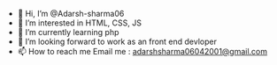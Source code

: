 - 👋 Hi, I’m @Adarsh-sharma06
- 👀 I’m interested in HTML, CSS, JS
- 🌱 I’m currently learning php 
- 💞️ I’m looking forward to work as an front end devloper
- 📫 How to reach me Email me : adarshsharma06042001@gmail.com

<!---
Adarsh-sharma06/Adarsh-sharma06 is a ✨ special ✨ repository because its `README.md` (this file) appears on your GitHub profile.
You can click the Preview link to take a look at your changes.
--->
